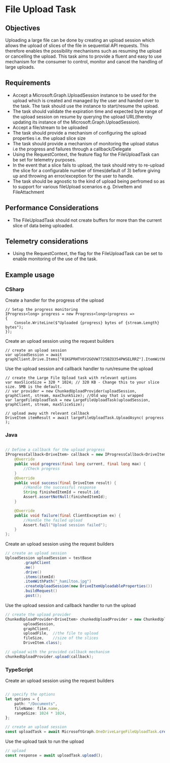 # File Upload Task

## Objectives

Uploading a large file can be done by creating an upload session which allows the upload of slices of the file in sequential API requests. This therefore enables the possibility mechanisms such as resuming the upload or cancelling the upload.
This task aims to provide a fluent and easy to use mechanism for the consumer to control, monitor and cancel the handling of large uploads.

## Requirements

- Accept a Microsoft.Graph.UploadSession instance to be used for the upload which is created and managed by the user and handed over to the task. The task should use the instance to start/resume the upload.
- The task should validate the expiration time and expected byte range of the upload session on resume by querying the upload URL(thereby updating its instance of the Microsoft.Graph.UploadSession).
- Accept a file/stream to be uploaded
- The task should provide a mechanism of configuring the upload properties i.e. the upload slice size
- The task should provide a mechanism of monitoring the upload status i.e the progress and failures through a callback/Delegate
- Using the RequestContext, the feature flag for the FileUploadTask can be set for telemetry purposes.
- In the event that a slice fails to upload, the task should retry to re-upload the slice for a configurable number of times(default of 3) before giving up and throwing an error/exception for the user to handle.
- The task should be agnostic to the kind of upload being perfromed so as to support for various fileUpload scenarios e.g. DriveItem and FileAttachment

## Performance Considerations

- The FileUploadTask should not create buffers for more than the current slice of data being uploaded.

## Telemetry considerations

- Using the RequestContext, the flag for the FileUploadTask can be set to enable monitoring of the use of the task.

## Example usage

### CSharp

Create a handler for the progress of the upload

```CSharp
// Setup the progress monitoring
IProgress<long> progress = new Progress<long>(progress =>
{
    Console.WriteLine($"Uploaded {progress} bytes of {stream.Length} bytes");
});
```

Create an upload session using the request builders

```CSharp
// create an upload session
var uploadSession = await graphClient.Drive.Items["01KGPRHTV6Y2GOVW7725BZO354PWSELRRZ"].ItemWithPath("_hamilton.png").CreateUploadSession().Request().PostAsync();
```

Use the upload session and callback handler to run/resume the upload

```CSharp
// create the Large File Upload task with relevant options
var maxSliceSize = 320 * 1024; // 320 KB - Change this to your slice size. 5MB is the default.
// var provider = new ChunkedUploadProvider(uploadSession, graphClient, stream, maxChunkSize); //Old way that is wrapped
var largeFileUploadTask = new LargeFileUploadTask(uploadSession, graphClient, stream, maxSliceSize);

// upload away with relevant callback
DriveItem itemResult = await largeFileUploadTask.UploadAsync( progress );

```

### Java

```java

// Define a callback for the upload progress
IProgressCallback<DriveItem> callback = new IProgressCallback<DriveItem> () {
    @Override
    public void progress(final long current, final long max) {
        //Check progress
    }
    @Override
    public void success(final DriveItem result) {
        //Handle the successful response
        String finishedItemId = result.id;
        Assert.assertNotNull(finishedItemId);
    }

    @Override
    public void failure(final ClientException ex) {
        //Handle the failed upload
        Assert.fail("Upload session failed");
    }
};
```

Create an upload session using the request builders

```java
// create an upload session
UploadSession uploadSession = testBase
        .graphClient
        .me()
        .drive()
        .items(itemId)
        .itemWithPath("_hamilton.jpg")
        .createUploadSession(new DriveItemUploadableProperties())
        .buildRequest()
        .post();

```

Use the upload session and callback handler to run the upload

```java
// create the upload provider
ChunkedUploadProvider<DriveItem> chunkedUploadProvider = new ChunkedUploadProvider<DriveItem>(
        uploadSession,
        graphClient,
        uploadFile,  //the file to upload
        fileSize,    //size of the slices
        DriveItem.class);

// upload with the provided callback mechanism
chunkedUploadProvider.upload(callback);

```

### TypeScript

Create an upload session using the request builders

```typescript

// specify the options
let options = {
    path: "/Documents",
    fileName: file.name,
    rangeSize: 1024 * 1024,
};

// create an upload session
const uploadTask = await MicrosoftGraph.OneDriveLargeFileUploadTask.create(client, file, options);
```
Use the upload task to run the upload

```typescript
// upload
const response = await uploadTask.upload();

```
